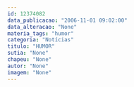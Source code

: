 ```yaml
---
id: 12374082
data_publicacao: "2006-11-01 09:02:00"
data_alteracao: "None"
materia_tags: "humor"
categoria: "Notícias"
titulo: "HUMOR"
sutia: "None"
chapeu: "None"
autor: "None"
imagem: "None"
---
```

<p> </p>
